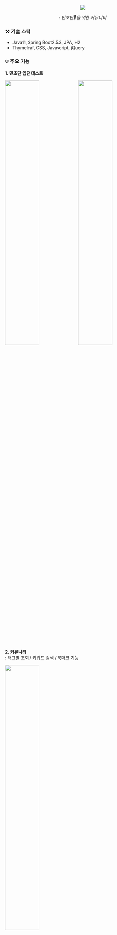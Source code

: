 <div align="center">
 <img src="https://capsule-render.vercel.app/api?type=waving&color=BDE4DC&text=MINTiZ&fontColor=817171"/> 
 
 <i> : 민초단🌿을 위한 커뮤니티 </i>
</div>

### ⚒️ 기술 스택
- Java11, Spring Boot2.5.3, JPA, H2
- Thymeleaf, CSS, Javascript, jQuery
### 💡 주요 기능
 **1. 민초단 입단 테스트**
 
 <img src="https://user-images.githubusercontent.com/50178026/142977897-e451e011-9f8d-429a-a93a-d0da29bd4b93.png" width="47%" height="47%"/><img src="https://user-images.githubusercontent.com/50178026/143773539-628215c0-7db0-4f37-aff0-9a30bfa8030f.png" width="47%" height="47%"/>
 

 **2. 커뮤니티**  
 : 태그별 조회 / 키워드 검색 / 북마크 기능
 
 <img src="https://user-images.githubusercontent.com/50178026/143772689-9e1efe4e-ac65-4f4c-b1cd-1217821acfe4.png" width="47%" height="47%"/>
 
 
 **3. 프로필 조회**  
 : 회원정보, 민트데이 조회
 
<img src="https://user-images.githubusercontent.com/50178026/143768207-2dfe032b-89e3-4197-af49-7268b16515db.png" width="47%" height="47%"/><img src="https://user-images.githubusercontent.com/50178026/143773470-785dc095-e200-41cb-9237-fe892fb42f08.png" width="47%" height="47%"/>


